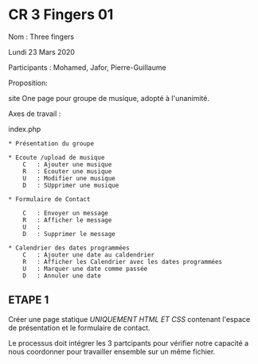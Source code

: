 # CR 3 Fingers 01

Nom : Three fingers

Lundi 23 Mars 2020

Participants : Mohamed, Jafor, Pierre-Guillaume

Proposition:

site One page pour groupe de musique, adopté à l'unanimité.

Axes de travail :

index.php

    * Présentation du groupe
    
    * Ecoute /upload de musique
        C   : Ajouter une musique
        R   : Ecouter une musique
        U   : Modifier une musique
        D   : SUpprimer une musique

    * Formulaire de Contact

        C   : Envoyer un message
        R   : Afficher le message
        U   : 
        D   : Supprimer le message

    * Calendrier des dates programmées
        C   : Ajouter une date au caldendrier
        R   : Afficher les Calendrier avec les dates programmées
        U   : Marquer une date comme passée
        D   : Annuler une date

## ETAPE 1

Créer une page statique *UNIQUEMENT HTML ET CSS* contenant l'espace de présentation et le formulaire de contact.

Le processus doit intégrer les 3 partcipants pour vérifier notre capacité a nous coordonner pour travailler ensemble sur un même fichier.

